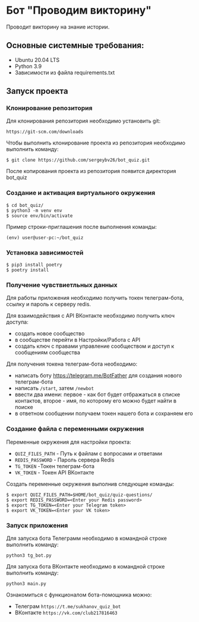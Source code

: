 # Бот "Проводим викторину"
Проводит викторину на знание истории.
## Основные системные требования:
* Ubuntu 20.04 LTS
* Python 3.9
* Зависимости из файла requirements.txt

## Запуск проекта
### Клонирование репозитория
Для клонирования репозитория необходимо установить git:
```shell
https://git-scm.com/downloads
```
Чтобы выполнить клонирование проекта из репозитория необходимо выполнить команду:
```shell
$ git clone https://github.com/sergeybv26/bot_quiz.git
```
После копирования проекта из репозитория появится директория bot_quiz

### Создание и активация виртуального окружения
```shell
$ cd bot_quiz/
$ python3 -m venv env
$ source env/bin/activate
```
Пример строки-приглашения после выполнения команды:
```shell
(env) user@user-pc:~/bot_quiz
```
### Установка зависимостей
```shell
$ pip3 install poetry
$ poetry install
```

### Получение чувствиетльных данных
Для работы приложения необходимо получить токен телеграм-бота, ссылку и пароль к серверу redis.

Для взаимодействия с API ВКонтакте необходимо получить ключ доступа:
* создать новое сообщество
* в сообществе перейти в Настройки/Работа с API
* создать ключ с правами управление сообществом и доступ к сообщениям сообщества

Для получения токена телеграм-бота необходимо:
* написать боту https://telegram.me/BotFather для создания нового телеграм-бота
* написать ```/start```, затем ```/newbot```
* ввести два имени: первое - как бот будет отбражаться в списке контактов, второе - имя, по которому его можно будет найти в поиске
* в ответном сообщении получаем токен нашего бота и сохраняем его

### Создание файла с переменными окружения
Переменные окружения для настройки проекта:
* ```QUIZ_FILES_PATH``` - Путь к файлам с вопросами и ответами
* ```REDIS_PASSWORD``` - Пароль сервера Redis
* ```TG_TOKEN``` -Токен телеграм-бота
* ```VK_TOKEN``` - Токен API ВКонтакте

Создать переменные окружения выполнив следующие команды:
```shell
$ export QUIZ_FILES_PATH=$HOME/bot_quiz/quiz-questions/
$ export REDIS_PASSWORD=<Enter your Redis password>
$ export TG_TOKEN=<Enter your Telegram token>
$ export VK_TOKEN=<Enter your VK token>
```

### Запуск приложения

Для запуска бота Телеграмм необходимо в командной строке выполнить команду:
```shell
python3 tg_bot.py
```

Для запуска бота ВКонтакте необходимо в командной строке выполнить команду:
```shell
python3 main.py
```

Ознакомиться с функционалом бота-помощника можно:
* Телеграм ```https://t.me/sukhanov_quiz_bot```
* ВКонтакте ```https://vk.com/club217816463```
